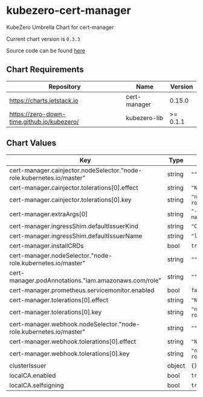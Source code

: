 kubezero-cert-manager
=====================
KubeZero Umbrella Chart for cert-manager

Current chart version is `0.3.3`

Source code can be found [here](https://kubezero.com)

## Chart Requirements

| Repository | Name | Version |
|------------|------|---------|
| https://charts.jetstack.io | cert-manager | 0.15.0 |
| https://zero-down-time.github.io/kubezero/ | kubezero-lib | >= 0.1.1 |

## Chart Values

| Key | Type | Default | Description |
|-----|------|---------|-------------|
| cert-manager.cainjector.nodeSelector."node-role.kubernetes.io/master" | string | `""` |  |
| cert-manager.cainjector.tolerations[0].effect | string | `"NoSchedule"` |  |
| cert-manager.cainjector.tolerations[0].key | string | `"node-role.kubernetes.io/master"` |  |
| cert-manager.extraArgs[0] | string | `"--dns01-recursive-nameservers-only"` |  |
| cert-manager.ingressShim.defaultIssuerKind | string | `"ClusterIssuer"` |  |
| cert-manager.ingressShim.defaultIssuerName | string | `"letsencrypt-dns-prod"` |  |
| cert-manager.installCRDs | bool | `true` |  |
| cert-manager.nodeSelector."node-role.kubernetes.io/master" | string | `""` |  |
| cert-manager.podAnnotations."iam.amazonaws.com/role" | string | `""` | IAM role ARN the cert-manager might use via kiam eg."arn:aws:iam::123456789012:role/certManagerRoleArn" |
| cert-manager.prometheus.servicemonitor.enabled | bool | `false` |  |
| cert-manager.tolerations[0].effect | string | `"NoSchedule"` |  |
| cert-manager.tolerations[0].key | string | `"node-role.kubernetes.io/master"` |  |
| cert-manager.webhook.nodeSelector."node-role.kubernetes.io/master" | string | `""` |  |
| cert-manager.webhook.tolerations[0].effect | string | `"NoSchedule"` |  |
| cert-manager.webhook.tolerations[0].key | string | `"node-role.kubernetes.io/master"` |  |
| clusterIssuer | object | `{}` |  |
| localCA.enabled | bool | `true` |  |
| localCA.selfsigning | bool | `true` |  |
